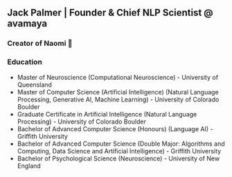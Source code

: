## Jack Palmer | Founder & Chief NLP Scientist @ avamaya

### Creator of Naomi 🧠

### Education
- Master of Neuroscience (Computational Neuroscience) - University of Queensland
- Master of Computer Science (Artificial Intelligence) (Natural Language Processing, Generative AI, Machine Learning) - University of Colorado Boulder
- Graduate Certificate in Artificial Intelligence (Natural Language Processing) - University of Colorado Boulder 
- Bachelor of Advanced Computer Science (Honours) (Language AI) - Griffith University
- Bachelor of Advanced Computer Science (Double Major: Algorithms and Computing, Data Science and Artificial Intelligence) - Griffith University
- Bachelor of Psychological Science (Neuroscience) - University of New England
